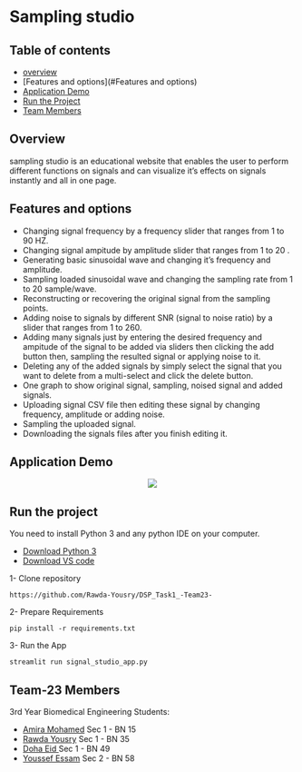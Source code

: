 # Sampling studio
## Table of contents

- [overview](#Overview)
- [Features and options](#Features and options)
- [Application Demo](#application-demo)
- [Run the Project](#run-the-project)
- [Team Members](#team-2-members)

## Overview 
sampling studio is an educational website that enables the user to perform different functions on signals and can visualize it’s effects on signals instantly and all in one page.

## Features and options 
* Changing signal frequency by a frequency slider that ranges from 1 to 90 HZ.
* Changing signal ampitude by amplitude slider that ranges from 1 to 20 .
* Generating basic sinusoidal wave and changing it’s frequency and amplitude.
* Sampling loaded sinusoidal wave and changing the sampling rate from 1 to 20 sample/wave.
* Reconstructing or recovering the original signal from the sampling points.
* Adding noise to signals by different SNR (signal to noise ratio) by a slider that ranges from 1 to 260.
* Adding many signals just by entering the desired frequency and ampitude of the signal to be added via sliders then clicking the add button then, sampling the resulted signal or applying noise to it.
* Deleting any of the added signals by simply select the signal that you want to delete from a multi-select and click the delete button.
* One graph to show original signal, sampling, noised signal and added signals.
* Uploading signal CSV file then editing these signal by changing frequency, amplitude or adding noise.
* Sampling the uploaded signal.
* Downloading the signals files after you finish editing it.

## Application Demo
<p align="center">
 <img src="Assests\Application_Demo.gif"/>
</p>


## Run the project
You need to install Python 3 and any python IDE on your computer.
- [Download Python 3](https://www.python.org/downloads/)
- [Download VS code](hhttps://code.visualstudio.com/download)

1- Clone repository
```
https://github.com/Rawda-Yousry/DSP_Task1_-Team23-

```
2- Prepare Requirements
```
pip install -r requirements.txt
```

3- Run the App
```
streamlit run signal_studio_app.py
```

## Team-23 Members

3rd Year Biomedical Engineering Students:

- [Amira Mohamed](https://github.com/AmeeraMOhammed)  Sec 1 - BN 15
- [Rawda Yousry](https://github.com/Rawda-Yousry) Sec 1 - BN 35
- [Doha Eid ](https://github.com/doha-eid)  Sec 1 - BN 49
- [Youssef Essam](https://github.com/jooo71)  Sec 2 - BN 58


